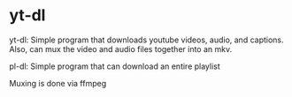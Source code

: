 # yt-dl
yt-dl: Simple program that downloads youtube videos, audio, and captions. Also, can mux the video and audio files together into an mkv.

pl-dl: Simple program that can download an entire playlist

Muxing is done via ffmpeg

